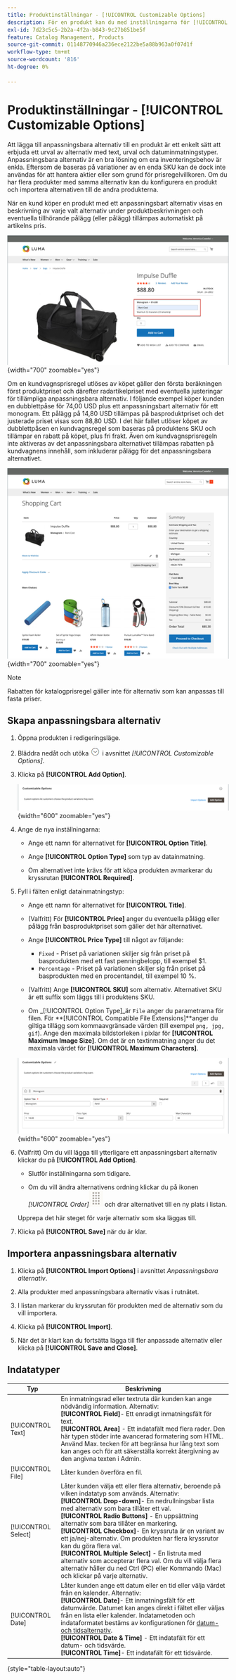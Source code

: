 ```yaml
---
title: Produktinställningar - [!UICONTROL Customizable Options]
description: För en produkt kan du med inställningarna för [!UICONTROL Customizable Options] erbjuda ett urval av alternativ med indatatyperna text, markering och datum.
exl-id: 7d23c5c5-2b2a-4f2a-b843-9c27b851be5f
feature: Catalog Management, Products
source-git-commit: 01148770946a236ece2122be5a88b963a0f07d1f
workflow-type: tm+mt
source-wordcount: '816'
ht-degree: 0%

---
```


# Produktinställningar - [!UICONTROL Customizable Options]

Att lägga till anpassningsbara alternativ till en produkt är ett enkelt sätt att erbjuda ett urval av alternativ med text, urval och datuminmatningstyper. Anpassningsbara alternativ är en bra lösning om era inventeringsbehov är enkla. Eftersom de baseras på variationer av en enda SKU kan de dock inte användas för att hantera aktier eller som grund för prisregelvillkoren. Om du har flera produkter med samma alternativ kan du konfigurera en produkt och importera alternativen till de andra produkterna.

När en kund köper en produkt med ett anpassningsbart alternativ visas en beskrivning av varje valt alternativ under produktbeskrivningen och eventuella tillhörande pålägg (eller pålägg) tillämpas automatiskt på artikelns pris.

![Produktinformation med anpassningsbart alternativ](./assets/storefront-customizable-option-product-detail.png){width="700" zoomable="yes"}

Om en kundvagnsprisregel utlöses av köpet gäller den första beräkningen först produktpriset och därefter radartikelpriset med eventuella justeringar för tillämpliga anpassningsbara alternativ. I följande exempel köper kunden en dubblettpåse för 74,00 USD plus ett anpassningsbart alternativ för ett monogram. Ett pålägg på 14,80 USD tillämpas på basproduktpriset och det justerade priset visas som 88,80 USD. I det här fallet utlöser köpet av dubblettpåsen en kundvagnsregel som baseras på produktens SKU och tillämpar en rabatt på köpet, plus fri frakt. Även om kundvagnsprisregeln inte aktiveras av det anpassningsbara alternativet tillämpas rabatten på kundvagnens innehåll, som inkluderar pålägg för det anpassningsbara alternativet.

![Kundvagn med anpassningsbart alternativ och prisregel](./assets/storefront-customizable-option-cart-price-rule.png){width="700" zoomable="yes"}

>[!NOTE]
>
>Rabatten för katalogprisregel gäller inte för alternativ som kan anpassas till fasta priser.

## Skapa anpassningsbara alternativ

1. Öppna produkten i redigeringsläge.

1. Bläddra nedåt och utöka ![Expansionsväljaren](../assets/icon-display-expand.png) i avsnittet _[!UICONTROL Customizable Options]_.

1. Klicka på **[!UICONTROL Add Option]**.

   ![Anpassningsbara alternativ](./assets/product-customizable-options.png){width="600" zoomable="yes"}

1. Ange de nya inställningarna:

   - Ange ett namn för alternativet för **[!UICONTROL Option Title]**.

   - Ange **[!UICONTROL Option Type]** som typ av datainmatning.

   - Om alternativet inte krävs för att köpa produkten avmarkerar du kryssrutan **[!UICONTROL Required]**.

1. Fyll i fälten enligt datainmatningstyp:

   - Ange ett namn för alternativet för **[!UICONTROL Title]**.

   - (Valfritt) För **[!UICONTROL Price]** anger du eventuella pålägg eller pålägg från basproduktpriset som gäller det här alternativet.

   - Ange **[!UICONTROL Price Type]** till något av följande:

      - `Fixed` - Priset på variationen skiljer sig från priset på basprodukten med ett fast penningbelopp, till exempel $1.
      - `Percentage` - Priset på variationen skiljer sig från priset på basprodukten med en procentandel, till exempel 10 %.

   - (Valfritt) Ange **[!UICONTROL SKU]** som alternativ. Alternativet SKU är ett suffix som läggs till i produktens SKU.

   - Om _[!UICONTROL Option Type]_är `File` anger du parametrarna för filen. För **[!UICONTROL Compatible File Extensions]**anger du giltiga tillägg som kommaavgränsade värden (till exempel `png, jpg, gif`). Ange den maximala bildstorleken i pixlar för **[!UICONTROL Maximum Image Size]**. Om det är en textinmatning anger du det maximala värdet för **[!UICONTROL Maximum Characters]**.

   ![Lägg till värden för anpassningsalternativ](./assets/product-customizable-options-add-values.png){width="600" zoomable="yes"}

1. (Valfritt) Om du vill lägga till ytterligare ett anpassningsbart alternativ klickar du på **[!UICONTROL Add Option]**.

   - Slutför inställningarna som tidigare.

   - Om du vill ändra alternativens ordning klickar du på ikonen _[!UICONTROL Order]_![Sorteringsordning](../assets/icon-sort-order.png) och drar alternativet till en ny plats i listan.

   Upprepa det här steget för varje alternativ som ska läggas till.

1. Klicka på **[!UICONTROL Save]** när du är klar.

## Importera anpassningsbara alternativ

1. Klicka på **[!UICONTROL Import Options]** i avsnittet _Anpassningsbara alternativ_.


1. Alla produkter med anpassningsbara alternativ visas i rutnätet.

1. I listan markerar du kryssrutan för produkten med de alternativ som du vill importera.

1. Klicka på **[!UICONTROL Import]**.

1. När det är klart kan du fortsätta lägga till fler anpassade alternativ eller klicka på **[!UICONTROL Save and Close]**.

## Indatatyper

| Typ | Beskrivning |
|---------------------|---------------|
| [!UICONTROL Text] | En inmatningsrad eller textruta där kunden kan ange nödvändig information. Alternativ:<br />**[!UICONTROL Field]**- Ett enradigt inmatningsfält för text.<br />**[!UICONTROL Area]** - Ett indatafält med flera rader. Den här typen stöder inte avancerad formatering som HTML. Använd Max. tecken för att begränsa hur lång text som kan anges och för att säkerställa korrekt återgivning av den angivna texten i Admin. |
| [!UICONTROL File] | Låter kunden överföra en fil. |
| [!UICONTROL Select] | Låter kunden välja ett eller flera alternativ, beroende på vilken indatatyp som används. Alternativ:<br />**[!UICONTROL Drop-down]**- En nedrullningsbar lista med alternativ som bara tillåter ett val.<br />**[!UICONTROL Radio Buttons]** - En uppsättning alternativ som bara tillåter en markering.<br />**[!UICONTROL Checkbox]**- En kryssruta är en variant av ett ja/nej-alternativ. Om produkten har flera kryssrutor kan du göra flera val.<br />**[!UICONTROL Multiple Select]** - En listruta med alternativ som accepterar flera val. Om du vill välja flera alternativ håller du ned Ctrl (PC) eller Kommando (Mac) och klickar på varje alternativ. |
| [!UICONTROL Date] | Låter kunden ange ett datum eller en tid eller välja värdet från en kalender. Alternativ: <br />**[!UICONTROL Date]**- Ett inmatningsfält för ett datumvärde. Datumet kan anges direkt i fältet eller väljas från en lista eller kalender. Indatametoden och indataformatet bestäms av konfigurationen för [datum- och tidsalternativ](attributes-input-types.md#date-and-time-options).<br />**[!UICONTROL Date & Time]** - Ett indatafält för ett datum- och tidsvärde.<br />**[!UICONTROL Time]**- Ett indatafält för ett tidsvärde. |

{style="table-layout:auto"}
